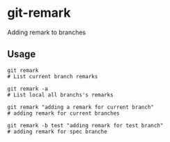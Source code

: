 # git-remark

Adding remark to branches

## Usage

```shell
git remark
# List current branch remarks

git remark -a
# List local all branchs's remarks

git remark "adding a remark for current branch"
# adding remark for current branches

git remark -b test "adding remark for test branch"
# adding remark for spec branche
```
